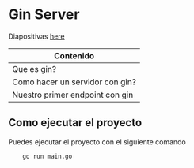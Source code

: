 # Gin Server


Diapositivas [here]( https://docs.google.com/presentation/d/1UYyKEc_l_lUkh0az2ZbokcWgB66Iw0iVgqSiOCSM9wQ/edit?usp=sharing)

| Contenido                       |
|---------------------------------|
| Que es gin?                     |
| Como hacer un servidor con gin? | 
| Nuestro primer endpoint con gin |

## Como ejecutar el proyecto

Puedes ejecutar el proyecto con el siguiente comando

```sh
    go run main.go
```
